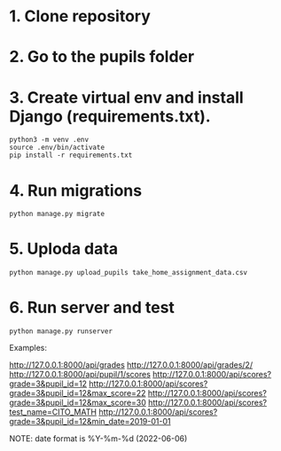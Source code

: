 # 1. Clone repository
# 2. Go to the pupils folder 
# 3. Create virtual env and install Django (requirements.txt).
```
python3 -m venv .env
source .env/bin/activate
pip install -r requirements.txt
```
# 4. Run migrations
```
python manage.py migrate
```
# 5. Uploda data
```
python manage.py upload_pupils take_home_assignment_data.csv
```
# 6. Run server and test
```
python manage.py runserver
```
Examples:

http://127.0.0.1:8000/api/grades
http://127.0.0.1:8000/api/grades/2/
http://127.0.0.1:8000/api/pupil/1/scores
http://127.0.0.1:8000/api/scores?grade=3&pupil_id=12
http://127.0.0.1:8000/api/scores?grade=3&pupil_id=12&max_score=22
http://127.0.0.1:8000/api/scores?grade=3&pupil_id=12&max_score=30
http://127.0.0.1:8000/api/scores?test_name=CITO_MATH
http://127.0.0.1:8000/api/scores?grade=3&pupil_id=12&min_date=2019-01-01

NOTE:
date format is %Y-%m-%d  (2022-06-06)